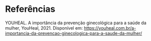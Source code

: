 # Referências

YOUHEAL. A importância da prevenção ginecológica para a saúde da mulher, YouHeal, 2021. Disponível em: https://youheal.com.br/a-importancia-da-prevencao-ginecologica-para-a-saude-da-mulher/
